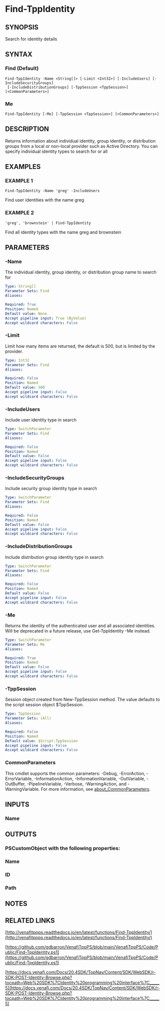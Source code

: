 # Find-TppIdentity

## SYNOPSIS
Search for identity details

## SYNTAX

### Find (Default)
```
Find-TppIdentity -Name <String[]> [-Limit <Int32>] [-IncludeUsers] [-IncludeSecurityGroups]
 [-IncludeDistributionGroups] [-TppSession <TppSession>] [<CommonParameters>]
```

### Me
```
Find-TppIdentity [-Me] [-TppSession <TppSession>] [<CommonParameters>]
```

## DESCRIPTION
Returns information about individual identity, group identity, or distribution groups from a local or non-local provider such as Active Directory.
You can specify individual identity types to search for or all

## EXAMPLES

### EXAMPLE 1
```
Find-TppIdentity -Name 'greg' -IncludeUsers
```

Find user identities with the name greg

### EXAMPLE 2
```
'greg', 'brownstein' | Find-TppIdentity
```

Find all identity types with the name greg and brownstein

## PARAMETERS

### -Name
The individual identity, group identity, or distribution group name to search for

```yaml
Type: String[]
Parameter Sets: Find
Aliases:

Required: True
Position: Named
Default value: None
Accept pipeline input: True (ByValue)
Accept wildcard characters: False
```

### -Limit
Limit how many items are returned, the default is 500, but is limited by the provider.

```yaml
Type: Int32
Parameter Sets: Find
Aliases:

Required: False
Position: Named
Default value: 500
Accept pipeline input: False
Accept wildcard characters: False
```

### -IncludeUsers
Include user identity type in search

```yaml
Type: SwitchParameter
Parameter Sets: Find
Aliases:

Required: False
Position: Named
Default value: False
Accept pipeline input: False
Accept wildcard characters: False
```

### -IncludeSecurityGroups
Include security group identity type in search

```yaml
Type: SwitchParameter
Parameter Sets: Find
Aliases:

Required: False
Position: Named
Default value: False
Accept pipeline input: False
Accept wildcard characters: False
```

### -IncludeDistributionGroups
Include distribution group identity type in search

```yaml
Type: SwitchParameter
Parameter Sets: Find
Aliases:

Required: False
Position: Named
Default value: False
Accept pipeline input: False
Accept wildcard characters: False
```

### -Me
Returns the identity of the authenticated user and all associated identities. 
Will be deprecated in a future release, use Get-TppIdentity -Me instead.

```yaml
Type: SwitchParameter
Parameter Sets: Me
Aliases:

Required: True
Position: Named
Default value: False
Accept pipeline input: False
Accept wildcard characters: False
```

### -TppSession
Session object created from New-TppSession method. 
The value defaults to the script session object $TppSession.

```yaml
Type: TppSession
Parameter Sets: (All)
Aliases:

Required: False
Position: Named
Default value: $Script:TppSession
Accept pipeline input: False
Accept wildcard characters: False
```

### CommonParameters
This cmdlet supports the common parameters: -Debug, -ErrorAction, -ErrorVariable, -InformationAction, -InformationVariable, -OutVariable, -OutBuffer, -PipelineVariable, -Verbose, -WarningAction, and -WarningVariable. For more information, see [about_CommonParameters](http://go.microsoft.com/fwlink/?LinkID=113216).

## INPUTS

### Name
## OUTPUTS

### PSCustomObject with the following properties:
###     Name
###     ID
###     Path
## NOTES

## RELATED LINKS

[http://venafitppps.readthedocs.io/en/latest/functions/Find-TppIdentity/](http://venafitppps.readthedocs.io/en/latest/functions/Find-TppIdentity/)

[https://github.com/gdbarron/VenafiTppPS/blob/main/VenafiTppPS/Code/Public/Find-TppIdentity.ps1](https://github.com/gdbarron/VenafiTppPS/blob/main/VenafiTppPS/Code/Public/Find-TppIdentity.ps1)

[https://docs.venafi.com/Docs/20.4SDK/TopNav/Content/SDK/WebSDK/r-SDK-POST-Identity-Browse.php?tocpath=Web%20SDK%7CIdentity%20programming%20interface%7C_____5](https://docs.venafi.com/Docs/20.4SDK/TopNav/Content/SDK/WebSDK/r-SDK-POST-Identity-Browse.php?tocpath=Web%20SDK%7CIdentity%20programming%20interface%7C_____5)


